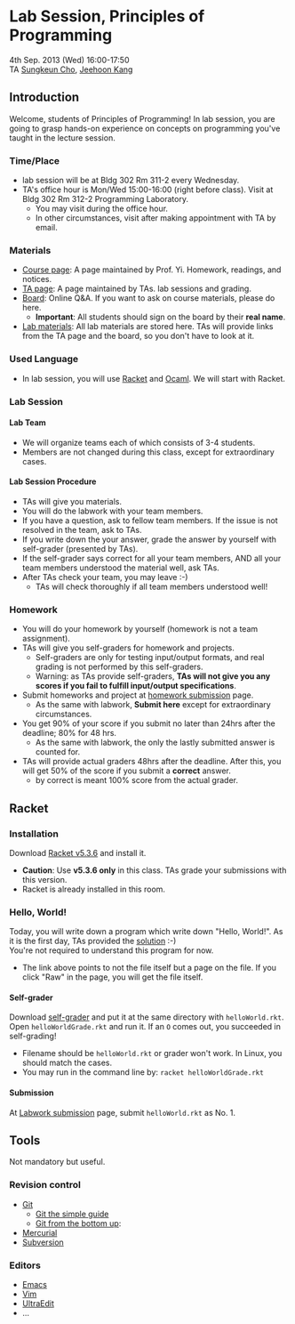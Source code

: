 # Lab Session, Principles of Programming #

4th Sep. 2013 (Wed) 16:00-17:50  
TA [Sungkeun Cho](http://ropas.snu.ac.kr/~skcho),
[Jeehoon Kang](http://ropas.snu.ac.kr/~jhkang)

## Introduction ##

Welcome, students of Principles of Programming! In lab session,
you are going to grasp hands-on experience on concepts on programming
you've taught in the lecture session.

### Time/Place ###
* lab session will be at Bldg 302 Rm 311-2 every Wednesday.
* TA's office hour is Mon/Wed 15:00-16:00 (right before class). Visit
  at Bldg 302 Rm 312-2 Programming Laboratory.
  + You may visit during the office hour.
  + In other circumstances, visit after making appointment with TA by
  email.

### Materials ###

* [Course page](http://ropas.snu.ac.kr/~kwang/4190.210/13/): A page
  maintained by Prof. Yi. Homework, readings, and notices.
* [TA page](http://ropas.snu.ac.kr/~ta/4190.210/13/): A page
  maintained by TAs. lab sessions and grading.
* [Board](https://ropas.snu.ac.kr/phpbb/viewforum.php?f=30): Online
Q&A. If you want to ask on course materials, please do here.
  + **Important**: All students should sign on the board by their
  **real name**.
* [Lab materials](http://www.github.com/lunaticas/pp-material):
  All lab materials are stored here. TAs will provide links from
  the TA page and the board, so you don't have to look at it.

### Used Language ###

* In lab session, you will use [Racket](http://racket-lang.org)
and [Ocaml](http://caml.inria.fr). We will start with Racket.

### Lab Session ###

#### Lab Team ####

* We will organize teams each of which consists of 3-4 students.
* Members are not changed during this class, except for extraordinary
  cases.
  
#### Lab Session Procedure ####

* TAs will give you materials.
* You will do the labwork with your team members.
* If you have a question, ask to fellow team members. If the issue is
  not resolved in the team, ask to TAs.
* If you write down the your answer, grade the answer by yourself with
  self-grader (presented by TAs).
* If the self-grader says correct for all your team members, AND all
your team members understood the material well, ask TAs.
* After TAs check your team, you may leave :-)
  + TAs will check thoroughly if all team members understood well!

### Homework ###

* You will do your homework by yourself (homework is not a team assignment).
* TAs will give you self-graders for homework and projects.
  + Self-graders are only for testing input/output formats, and real
  grading is not performed by this self-graders.
  + Warning: as TAs provide self-graders, **TAs will not give you any
  scores if you fail to fulfill input/output specifications**.
* Submit homeworks and project at
[homework submission](http://ropas.snu.ac.kr/~ta/4190.210/13/hw/)
page.
  + As the same with labwork, **Submit here** except for
  extraordinary circumstances.
* You get 90% of your score if you submit no later than 24hrs after
  the deadline; 80% for 48 hrs.
  + As the same with labwork, the only the lastly submitted answer is
  counted for.
* TAs will provide actual graders 48hrs after the deadline. After this,
  you will get 50% of the score if you submit a **correct** answer.
  + by correct is meant 100% score from the actual grader.

## Racket ##

### Installation ###

Download [Racket v5.3.6](http://racket-lang.org/download/) and install
it.

* **Caution**: Use **v5.3.6 only** in this class. TAs grade your
    submissions with this version.
* Racket is already installed in this room.

### Hello, World! ###

Today, you will write down a program which write down "Hello, World!".
As it is the first day, TAs provided the [solution](helloWorld.rkt)
:-)  
You're not required to understand this program for now.

* The link above points to not the file itself but a page on the
file. If you click "Raw" in the page, you will get the file itself.

#### Self-grader ####

Download [self-grader](helloWorldGrade.rkt) and put it at the same
directory with `helloWorld.rkt`. Open `helloWorldGrade.rkt` and run
it. If an `O` comes out, you succeeded in self-grading!

* Filename should be `helloWorld.rkt` or grader won't work. In
  Linux, you should match the cases.
* You may run in the command line by:
`racket helloWorldGrade.rkt`  


#### Submission ####

At [Labwork submission](http://ropas.snu.ac.kr/~ta/4190.210/13/lab/)
page, submit `helloWorld.rkt` as No. 1.

## Tools ##

Not mandatory but useful.

### Revision control ###

* [Git](http://www.git-scm.com)
  + [Git the simple guide](http://rogerdudler.github.io/git-guide/index.html)
  + [Git from the bottom up](https://www.google.co.kr/search?client=safari&rls=en&q=git+from+bottom+up&ie=UTF-8&oe=UTF-8&gws_rd=cr&ei=06ckUqKJGYXAkAX1jYAw):
* [Mercurial](http://mercurial.selenic.com)
* [Subversion](http://subversion.tigris.org)

### Editors ###

* [Emacs](http://www.gnu.org/s/emacs/)
* [Vim](http://www.vim.org)
* [UltraEdit](http://www.ultraedit.com)
* ...
